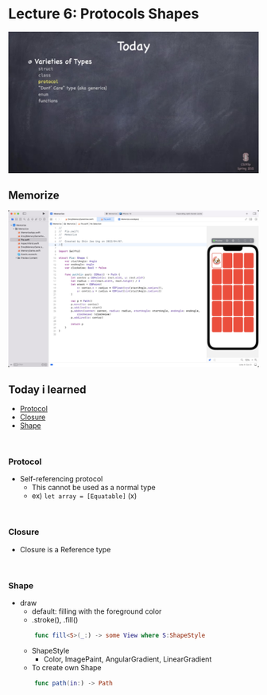 # Lecture 6: Protocols Shapes

<img src="./imageFiles/01.jpg">

<br>

## Memorize

<img src="./imageFiles/Demo.jpg">

<br>

## Today i learned

- [Protocol](#Protocol)
- [Closure](#Closure)
- [Shape](#Shape)

<br>

### Protocol

- Self-referencing protocol
    - This cannot be used as a normal type
    - ex) `let array = [Equatable]` (x)

<br>

### Closure

- Closure is a Reference type

<br>

### Shape

- draw
    - default: filling with the foreground color
    - .stroke(), .fill()
    ```swift
        func fill<S>(_:) -> some View where S:ShapeStyle
    ```
    - ShapeStyle
        - Color, ImagePaint, AngularGradient, LinearGradient
    - To create own Shape
    ```swift
        func path(in:) -> Path
    ```
